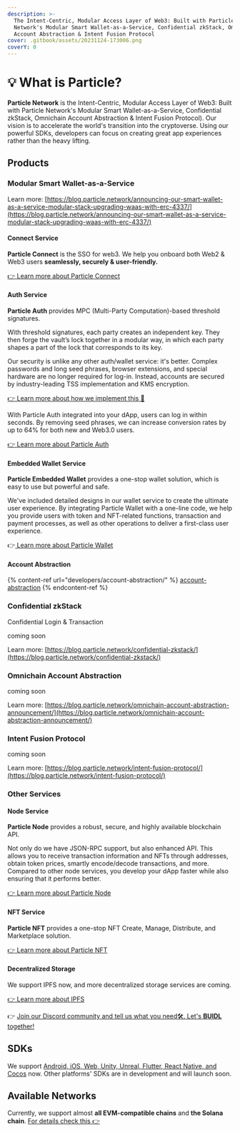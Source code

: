 ```yaml
---
description: >-
  The Intent-Centric, Modular Access Layer of Web3: Built with Particle
  Network's Modular Smart Wallet-as-a-Service, Confidential zkStack, Omnichain
  Account Abstraction & Intent Fusion Protocol
cover: .gitbook/assets/20231124-173006.png
coverY: 0
---
```


# 💡 What is Particle?

**Particle Network** is the Intent-Centric, Modular Access Layer of Web3: Built with Particle Network's Modular Smart Wallet-as-a-Service, Confidential zkStack, Omnichain Account Abstraction & Intent Fusion Protocol). Our vision is to accelerate the world's transition into the cryptoverse. Using our powerful SDKs, developers can focus on creating great app experiences rather than the heavy lifting.

## Products

### Modular Smart Wallet-as-a-Service

Learn more: [https://blog.particle.network/announcing-our-smart-wallet-as-a-service-modular-stack-upgrading-waas-with-erc-4337/](https://blog.particle.network/announcing-our-smart-wallet-as-a-service-modular-stack-upgrading-waas-with-erc-4337/)

#### Connect Service

**Particle Connect** is the SSO for web3. We help you onboard both Web2 & Web3 users **seamlessly, securely & user-friendly.**

[👉 Learn more about Particle Connect](developers/connect-service/)

#### Auth Service

**Particle Auth** provides MPC (Multi-Party Computation)-based threshold signatures.

With threshold signatures, each party creates an independent key. They then forge the vault’s lock together in a modular way, in which each party shapes a part of the lock that corresponds to its key.

Our security is unlike any other auth/wallet service: it's better. Complex passwords and long seed phrases, browser extensions, and special hardware are no longer required for log-in. Instead, accounts are secured by industry-leading TSS implementation and KMS encryption.

[👉 Learn more about how we implement this 🔐](overview/security.md)

With Particle Auth integrated into your dApp, users can log in within seconds. By removing seed phrases, we can increase conversion rates by up to 64% for both new and Web3.0 users.

[👉 Learn more about Particle Auth](developers/auth-service/)

#### Embedded Wallet Service

**Particle Embedded** **Wallet** provides a one-stop wallet solution, which is easy to use but powerful and safe.

We've included detailed designs in our wallet service to create the ultimate user experience. By integrating Particle Wallet with a one-line code, we help you provide users with token and NFT-related functions, transaction and payment processes, as well as other operations to deliver a first-class user experience.

👉[ Learn more about Particle Wallet](developers/wallet-service/)

#### Account Abstraction

{% content-ref url="developers/account-abstraction/" %}
[account-abstraction](developers/account-abstraction/)
{% endcontent-ref %}

### Confidential zkStack

Confidential Login & Transaction

coming soon

Learn more: [https://blog.particle.network/confidential-zkstack/](https://blog.particle.network/confidential-zkstack/)

### Omnichain Account Abstraction

coming soon

Learn more: [https://blog.particle.network/omnichain-account-abstraction-announcement/](https://blog.particle.network/omnichain-account-abstraction-announcement/)

### Intent Fusion Protocol

coming soon

Learn more: [https://blog.particle.network/intent-fusion-protocol/](https://blog.particle.network/intent-fusion-protocol/)

### Other Services

#### Node Service

**Particle Node** provides a robust, secure, and highly available blockchain API.

Not only do we have JSON-RPC support, but also enhanced API. This allows you to receive transaction information and NFTs through addresses, obtain token prices, smartly encode/decode transactions, and more. Compared to other node services, you develop your dApp faster while also ensuring that it performs better.

[👉 Learn more about Particle Node](developers/node-service/)

#### **NFT Service**

**Particle NFT** provides a one-stop NFT Create, Manage, Distribute, and Marketplace solution.

[👉 Learn more about Particle NFT](developers/nft-service/)

#### Decentralized Storage

We support IPFS now, and more decentralized storage services are coming.

[👉 Learn more about IPFS](developers/node-service/ipfs-service.md)

👉 [Join our Discord community and tell us what you need🛠. Let's **BUIDL** together!](https://discord.gg/2y44qr6CR2)

## SDKs

We support [Android, iOS, Web, Unity, Unreal, Flutter, React Native, and Cocos](https://github.com/Particle-Network) now. Other platforms' SDKs are in development and will launch soon.

## Available Networks

Currently, we support almost **all EVM-compatible chains** and **the Solana chain**. [For details check this 👉](overview/available-networks/)
